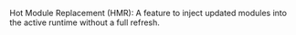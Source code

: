 Hot Module Replacement (HMR): A feature to inject updated modules into the active runtime without a full refresh.